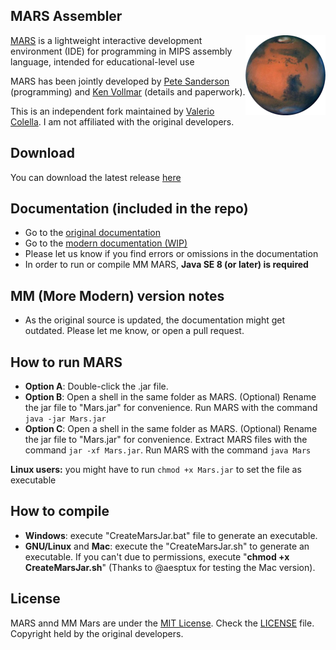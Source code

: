 ## MARS Assembler
<img align="right" width="128" height="128" src="https://github.com/PrOF-kk/MM_MARS_Assembler/blob/master/images/RedMars128.png">

[MARS][1] is a lightweight interactive development environment (IDE) for programming in MIPS assembly language, intended for educational-level use

MARS has been jointly developed by [Pete Sanderson][4] (programming) and [Ken Vollmar][5] (details and paperwork).

This is an independent fork maintained by [Valerio Colella][9]. I am not affiliated with the original developers.

## Download
You can download the latest release [here][6]

## Documentation (included in the repo)
 - Go to the [original documentation][7]
 - Go to the [modern documentation (WIP)][10]
 - Please let us know if you find errors or omissions in the documentation
 - In order to run or compile MM MARS, **Java SE 8 (or later) is required**

## MM (More Modern) version notes 
 - As the original source is updated, the documentation might get outdated. Please let me know, or open a pull request.

## How to run MARS
 - **Option A**: Double-click the .jar file.
 - **Option B**: Open a shell in the same folder as MARS. (Optional) Rename the jar file to "Mars.jar" for convenience. Run MARS with the command  `java -jar Mars.jar`
 - **Option C**: Open a shell in the same folder as MARS. (Optional) Rename the jar file to "Mars.jar" for convenience. Extract MARS files with the command  `jar -xf Mars.jar`. Run MARS with the command `java Mars`

**Linux users:** you might have to run `chmod +x Mars.jar` to set the file as executable

## How to compile
 - **Windows**: execute "CreateMarsJar.bat" file to generate an executable.
 - **GNU/Linux** and **Mac**: execute the "CreateMarsJar.sh" to generate an executable. If you can't due to permissions, execute "**chmod +x CreateMarsJar.sh**" (Thanks to @aesptux for testing the Mac version).

## License
MARS annd MM Mars are under the [MIT License][2]. Check the [LICENSE][3] file. Copyright held by the original developers.

  [1]: http://courses.missouristate.edu/KenVollmar/MARS/index.htm
  [2]: https://choosealicense.com/licenses/mit/
  [3]: https://github.com/PrOF-kk/MM_MARS_Assembler/blob/master/LICENSE.txt
  [4]: http://faculty.otterbein.edu/PSanderson/
  [5]: http://courses.missouristate.edu/KenVollmar/
  [6]: https://github.com/PrOF-kk/MM_MARS_Assembler/releases
  [7]: http://courses.missouristate.edu/KenVollmar/MARS/Help/MarsHelpIntro.html
  [9]: https://github.com/PrOF-kk
  [10]: https://prof-kk.github.io/MM_MARS_Assembler/
